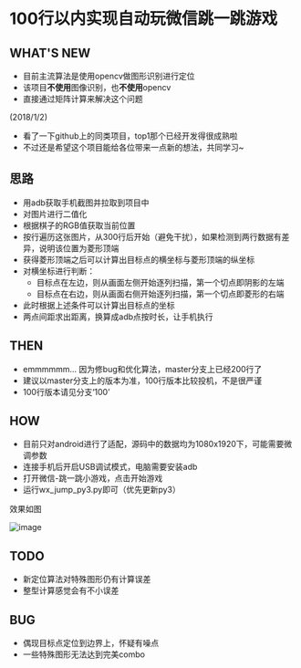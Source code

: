 # 100行以内实现自动玩微信跳一跳游戏

## WHAT'S NEW ##
- 目前主流算法是使用opencv做图形识别进行定位
- 该项目**不使用**图像识别，也**不使用**opencv
- 直接通过矩阵计算来解决这个问题

(2018/1/2) 
- 看了一下github上的同类项目，top1那个已经开发得很成熟啦
- 不过还是希望这个项目能给各位带来一点新的想法，共同学习~

## 思路

- 用adb获取手机截图并拉取到项目中
- 对图片进行二值化
- 根据棋子的RGB值获取当前位置
- 按行遍历这张图片，从300行后开始（避免干扰），如果检测到两行数据有差异，说明该位置为菱形顶端
- 获得菱形顶端之后可以计算出目标点的横坐标与菱形顶端的纵坐标
- 对横坐标进行判断：
    - 目标点在左边，则从画面左侧开始逐列扫描，第一个切点即阴影的左端
    - 目标点在右边，则从画面右侧开始逐列扫描，第一个切点即菱形的右端
- 此时根据上述条件可以计算出目标点的坐标
- 两点间距求出距离，换算成adb点按时长，让手机执行

## THEN
- emmmmmm... 因为修bug和优化算法，master分支上已经200行了
- 建议以master分支上的版本为准，100行版本比较投机，不是很严谨
- 100行版本请见分支‘100’

## HOW

- 目前只对android进行了适配，源码中的数据均为1080x1920下，可能需要微调参数
- 连接手机后开启USB调试模式，电脑需要安装adb
- 打开微信-跳一跳小游戏，点击开始游戏
- 运行wx_jump_py3.py即可（优先更新py3）

效果如图

 ![image](https://github.com/williamfzc/wx_jump/raw/master/demo.jpg)

## TODO

- 新定位算法对特殊图形仍有计算误差
- 整型计算感觉会有不小误差

## BUG

- 偶现目标点定位到边界上，怀疑有噪点
- 一些特殊图形无法达到完美combo